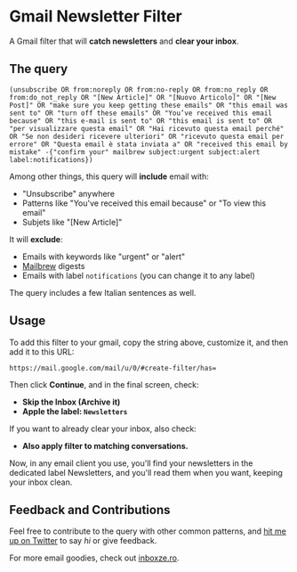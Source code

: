 # Gmail Newsletter Filter
A Gmail filter that will **catch newsletters** and **clear your inbox**.

## The query

```
(unsubscribe OR from:noreply OR from:no-reply OR from:no_reply OR from:do_not_reply OR "[New Article]" OR "[Nuovo Articolo]" OR "[New Post]" OR "make sure you keep getting these emails" OR "this email was sent to" OR "turn off these emails" OR "You’ve received this email because" OR "this e-mail is sent to" OR "this email is sent to" OR "per visualizzare questa email" OR "Hai ricevuto questa email perché" OR "Se non desideri ricevere ulteriori" OR "ricevuto questa email per errore" OR "Questa email è stata inviata a" OR "received this email by mistake" -{"confirm your" mailbrew subject:urgent subject:alert label:notifications})
```

Among other things, this query will **include** email with:
* "Unsubscribe" anywhere
* Patterns like "You've received this email because" or "To view this email"
* Subjets like "[New Article]"

It will **exclude**:
* Emails with keywords like "urgent" or "alert"
* [Mailbrew](https://mailbrew.com) digests
* Emails with label `notifications` (you can change it to any label)

The query includes a few Italian sentences as well.

## Usage

To add this filter to your gmail, copy the string above, customize it, and then add it to this URL:

`https://mail.google.com/mail/u/0/#create-filter/has=`

Then click **Continue**, and in the final screen, check:
* **Skip the Inbox (Archive it)**
* **Apple the label: `Newsletters`**

If you want to already clear your inbox, also check:
* **Also apply filter to matching conversations.**

Now, in any email client you use, you'll find your newsletters in the dedicated label Newsletters, and you'll read them when you want, keeping your inbox clean.

## Feedback and Contributions

Feel free to contribute to the query with other common patterns, and [hit me up on Twitter](https://twitter.com/linuz90) to say _hi_ or give feedback.

For more email goodies, check out [inboxze.ro](https://inboxze.ro).
